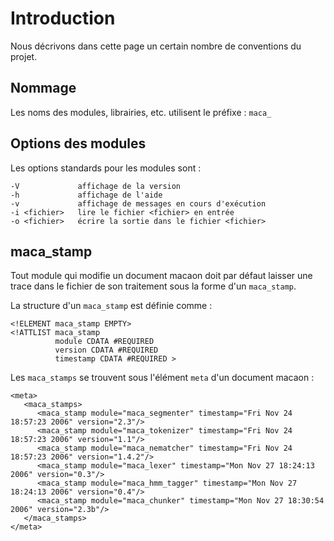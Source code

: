 # Introduction #

Nous décrivons dans cette page un certain nombre de conventions du projet.

## Nommage ##

Les noms des modules, librairies, etc. utilisent le préfixe : `maca_`

## Options des modules ##

Les options standards pour les modules sont :
```
-V             affichage de la version
-h             affichage de l'aide
-v             affichage de messages en cours d'exécution
-i <fichier>   lire le fichier <fichier> en entrée
-o <fichier>   écrire la sortie dans le fichier <fichier>
```

## maca\_stamp ##

Tout module qui modifie un document macaon doit par défaut laisser une trace dans le fichier de son traitement sous la forme d'un `maca_stamp`.

La structure d'un `maca_stamp` est définie comme :
```
<!ELEMENT maca_stamp EMPTY>
<!ATTLIST maca_stamp
          module CDATA #REQUIRED
          version CDATA #REQUIRED
          timestamp CDATA #REQUIRED >
```

Les `maca_stamps` se trouvent sous l'élément `meta` d'un document macaon :
```
<meta>
   <maca_stamps>
      <maca_stamp module="maca_segmenter" timestamp="Fri Nov 24 18:57:23 2006" version="2.3"/>
      <maca_stamp module="maca_tokenizer" timestamp="Fri Nov 24 18:57:23 2006" version="1.1"/>
      <maca_stamp module="maca_nematcher" timestamp="Fri Nov 24 18:57:23 2006" version="1.4.2"/>
      <maca_stamp module="maca_lexer" timestamp="Mon Nov 27 18:24:13 2006" version="0.3"/>
      <maca_stamp module="maca_hmm_tagger" timestamp="Mon Nov 27 18:24:13 2006" version="0.4"/>
      <maca_stamp module="maca_chunker" timestamp="Mon Nov 27 18:30:54 2006" version="2.3b"/>
   </maca_stamps>
</meta>
```